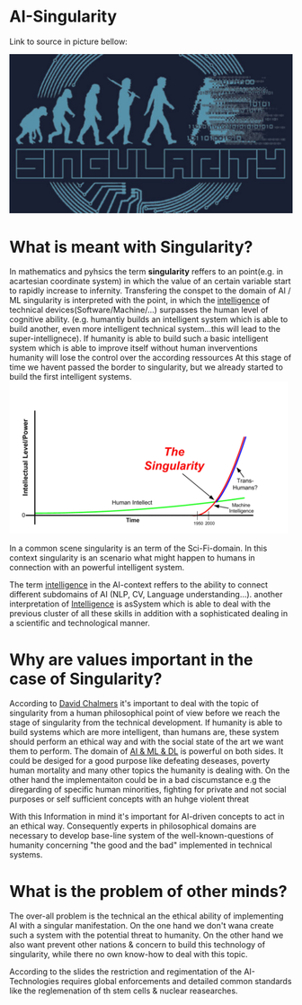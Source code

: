 <h1>AI-Singularity</h1>

Link to source in picture bellow:

[![IMAGE ALT TEXT HERE](./imgs/singularity.jpg)](https://www.youtube.com/watch?v=IcFsgsCHCf4)




# What is meant with Singularity?
In mathematics and pyhsics the term **singularity** reffers to an point(e.g. in acartesian coordinate system) in which the value of an certain variable start to rapidly increase to infernity.
Transfering the conspet to the domain of AI / ML singularity is interpreted with the point, in which the [intelligence](./01_IntorducitonToAI.md) of technical devices(Software/Machine/...) surpasses the human level of cognitive ability. (e.g. humantiy builds an intelligent system which is able to build another, even more intelligent technical system...this will lead to the super-intellignece). If humanity is able to build such a basic intelligent system which is able to improve itself without human inverventions humanity will lose the control over the according ressources
 At this stage of time we havent passed the border to singularity, but we already started to build the first intelligent systems. 
![](imgs/2020-07-06-10-42-13.png)

In a common scene singularity is an term of the Sci-Fi-domain. In this context singularity is an scenario what might happen to humans in connection with an powerful intelligent system. 

The term [intelligence](./01_IntorducitonToAI.md) in the AI-context reffers to the ability to connect different subdomains of AI (NLP, CV, Language understanding...). another interpretation of [Intelligence](./01_IntorducitonToAI.md) is asSystem which is able to deal with the previous cluster of all these skills in addition with a sophisticated dealing in a scientific and technological manner.


# Why are values important in the case of Singularity?

According to [David Chalmers](http://consc.net/) it's important to deal with the topic of singularity from a human philosophical point of view before we reach the stage of singularity from the technical development. 
If humanity is able to build systems which are more intelligent, than humans are, these system should perform an ethical way and with the social state of the art we want them to perform. 
The domain of [AI & ML & DL](./02_AI_Singularity.md) is powerful on both sides. It could be desiged for a good purpose like defeating deseases, poverty human mortality and many other topics the humanity is dealing with. On the other hand the implementaiton could be in a bad ciscumstance e.g the diregarding of specific human minorities, fighting for private and not social purposes or self sufficient concepts with an huhge violent threat

With this Information in mind it's important for AI-driven concepts to act in an ethical way. Consequently experts in philosophical domains are necessary to develop base-line system of the well-known-questions of humanity concerning "the good and the bad" implemented in technical systems.

# What is the problem of other minds?

The over-all problem is the technical an the ethical ability of implementing AI with a singular manifestation. On the one hand we don't wana create such a system with the potential threat to humanity. On the other hand we also want prevent other nations & concern to build this technology of singularity, while there no own know-how to deal with this topic. 

According to the slides the restriction and regimentation of the AI-Technologies requires  global enforcements and detailed common standards like the reglemenation of th stem cells & nuclear reasearches.
